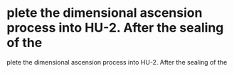 # plete the dimensional ascension process into HU-2. After the sealing of the

plete the dimensional ascension process into HU-2. After the sealing of the